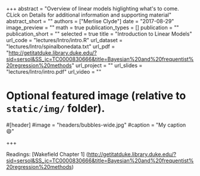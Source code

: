 +++
abstract = "Overview of linear models higlighting what's to come.  CLick on Details for additional information and supporting material"
abstract_short = ""
authors = ["Merlise Clyde"]
date = "2017-08-29"
image_preview = ""
math = true
publication_types = []
publication = ""
publication_short = ""
selected = true
title = "Introduction to Linear Models"
url_code = "lectures/Intro/intro.R"
url_dataset = "lectures/Intro/spinalbonedata.txt"
url_pdf = "http://getitatduke.library.duke.edu/?sid=sersol&SS_jc=TC0000830666&title=Bayesian%20and%20frequentist%20regression%20methods"
url_project = ""
url_slides = "lectures/Intro/intro.pdf"
url_video = ""

# Optional featured image (relative to `static/img/` folder).
#[header]
#image = "headers/bubbles-wide.jpg"
#caption = "My caption :smile:"


+++

Readings: [Wakefield Chapter 1] (http://getitatduke.library.duke.edu/?sid=sersol&SS_jc=TC0000830666&title=Bayesian%20and%20frequentist%20regression%20methods)


